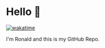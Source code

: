 # Hello 👋

[![wakatime](https://wakatime.com/badge/user/62abcd5c-e174-4c66-b32f-cbcd690606cc.svg)](https://wakatime.com/@62abcd5c-e174-4c66-b32f-cbcd690606cc)

I'm Ronald and this is my GitHub Repo.
